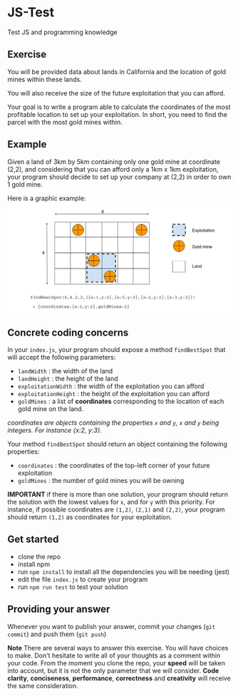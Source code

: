 # JS-Test
Test JS and programming knowledge

## Exercise

You will be provided data about lands in California and the location of gold mines within these lands.

You will also receive the size of the future exploitation that you can afford.

Your goal is to write a program able to calculate the coordinates of the most profitable location to set up your exploitation. In short, you need to find the parcel with the most gold mines within.

## Example

Given a land of 3km by 5km containing only one gold mine at coordinate (2,2), and considering that you can afford only a 1km x 1km exploitation, your program should decide to set up your company at (2,2) in order to own 1 gold mine.

Here is a graphic example: ![Graphic example](./illustration.svg)

## Concrete coding concerns

In your `index.js`, your program should expose a method `findBestSpot` that will accept the following parameters:
* `landWidth` : the width of the land
* `landHeight` : the height of the land
* `exploitationWidth` : the width of the exploitation you can afford
* `exploitationHeight` : the height of the exploitation you can afford
* `goldMines` : a list of **coordinates** corresponding to the location of each gold mine on the land.

*coordinates are objects containing the properties `x` and `y`, `x` and `y` being integers. For instance {x:2, y:3}.*

Your method `findBestSpot` should return an object containing the following properties:
* `coordinates` : the coordinates of the top-left corner of your future exploitation
* `goldMines` : the number of gold mines you will be owning

**IMPORTANT** if there is more than one solution, your program should return the solution with the lowest values for `x`, and for `y` with this priority. For instance, if possible coordinates are `(1,2)`, `(2,1)` and `(2,2)`, your program should return `(1,2)` as coordinates for your exploitation.

## Get started

* clone the repo
* install npm
* run `npm install` to install all the dependencies you will be needing (jest)
* edit the file `index.js` to create your program
* run `npm run test` to test your solution

## Providing your answer

Whenever you want to publish your answer, commit your changes (`git commit`) and push them (`git push`)

**Note**
There are several ways to answer this exercise. You will have choices to make. Don't hesitate to write all of your thoughts as a comment within your code. From the moment you clone the repo, your **speed** will be taken into account, but it is not the only parameter that we will consider. **Code clarity**, **conciseness**, **performance**, **correctness** and **creativity** will receive the same consideration.